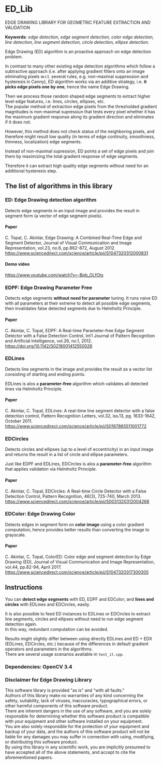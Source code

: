 # ED_Lib
EDGE DRAWING LIBRARY FOR GEOMETRIC FEATURE EXTRACTION AND VALIDATION

**Keywords**: *edge detection, edge segment detection, color edge detection, line detection, line segment detection, circle detection, ellipse detection.*

Edge Drawing (ED) algorithm is an proactive approach on edge detection problem.

In contrast to many other existing edge detection algorithms which follow a subtractive approach (i.e. after applying gradient filters onto an image eliminating pixels w.r.t. several rules, e.g. non-maximal suppression and hysteresis in Canny), ED algorithm works via an additive strategy, i.e. **it picks edge pixels one by one**, hence the name Edge Drawing.  

Then we process those random shaped edge segments to extract higher level edge features, i.e. lines, circles, ellipses, etc.  
The popular method of extraction edge pixels from the thresholded gradient magnitudes is non-maximal supressiun that tests every pixel whether it has the maximum gradient response along its gradient direction and eliminates if it does not.  

However, this method does not check status of the neighboring pixels, and therefore might result low quality (in terms of edge continuity, smoothness, thinness, localization) edge segments.  

Instead of non-maximal supression, ED points a set of edge pixels and join them by maximizing the total gradient response of edge segments.  

Therefore it can extract high quality edge segments without need for an additional hysteresis step.   



## The list of algorithms in this library

### ED: Edge Drawing detection algorithm   
Detects edge segments in an input image and provides the result in segment form (a vector of edge segment pixels).

#### Paper
C. Topal, C. Akinlar, Edge Drawing: A Combined Real-Time Edge and Segment Detector, Journal of Visual Communication and Image Representation, vol.23, no.6, pp.862-872, August 2012.      
https://www.sciencedirect.com/science/article/pii/S1047320312000831  

#### Demo video
https://www.youtube.com/watch?v=-Bpb_OLfOts


### EDPF: Edge Drawing Parameter Free
Detects edge segments **without need for parameter** tuning. It runs naive ED with all parameters at their extreme to detect all possible edge segments, then invalidates false detected segments due to Helmholtz Principle.

#### Paper
C. Akinlar, C. Topal, EDPF: A Real-time Parameter-free Edge Segment Detector with a False Detection Control, Int’l Journal of Pattern Recognition and Artificial Intelligence, vol.26, no.1, 2012.  
https://doi.org/10.1142/S0218001412550026


### EDLines
Detects line segments in the image and provides the result as a vector list consisting of starting and ending points.

EDLines is alos a **parameter-free** algorithm which validates all detected lines via Helmholtz Principle.

#### Paper 
C. Akinlar, C. Topal, EDLines: A real-time line segment detector with a false detection control, Pattern Recognition Letters, vol.32, iss.13, pg. 1633-1642, October 2011.   
https://www.sciencedirect.com/science/article/pii/S0167865511001772


### EDCircles
Detects circles and ellipses (up to a level of eccentricity) in an input image and returns the result in a list of circle and ellipse parameters.

Just like EDPF and EDLines, EDCircles is alos a **parameter-free** algorithm that applies validation via Helmholtz Principle.  

#### Paper
C. Akinlar, C. Topal, EDCircles: A Real-time Circle Detector with a False Detection Control, Pattern Recognition, 46(3), 725-740, March 2013.   
https://www.sciencedirect.com/science/article/pii/S0031320312004268


### EDColor: Edge Drawing Color
Detects edges in segment form on **color image** using a color gradient computation, hence provides better results than converting the image to grayscale.

#### Paper
C. Akinlar, C. Topal, ColorED: Color edge and segment detection by Edge Drawing (ED), Journal of Visual Communication and Image Representation, vol.44, pp.82-94, April 2017.    
https://www.sciencedirect.com/science/article/pii/S1047320317300305


## Instructions
You can **detect edge segments** with ED, EDPF and EDColor; and **lines and circles** with EDLines and EDCircles, easily.  

It is also possible to feed ED instances to EDLines or EDCircles to extract line segments, circles and ellipses without need to run edge segment detection again.  
In this way, redundant computation can be avoided.  

Results might slightly differ between using directly EDLines and ED + EDX (EDLines, EDCircles, etc.) because of the differences in default gradient operators and parameters in the algorithms.  
There are several usage scenarios available in `test_it.cpp`.   

### Dependencies: OpenCV 3.4


### Disclaimer for Edge Drawing Library

This software library is provided "as is" and "with all faults."  
Authors of this library make no warranties of any kind concerning the safety, suitability, lack of viruses, inaccuracies, typographical errors, or other harmful components of this software product.   
There are inherent dangers in the use of any software, and you are solely responsible for determining whether this software product is compatible with your equipment and other software installed on your equipment.   
You are also solely responsible for the protection of your equipment and backup of your data, and the authors of this software product will not be liable for any damages you may suffer in connection with using, modifying, or distributing this software product.   
By using this library in any scientific work, you are implicitly presumed to have accepted all of the above statements, and accept to cite the aforementioned papers.  
